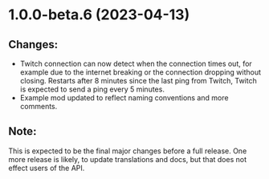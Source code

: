 # 1.0.0-beta.6 (2023-04-13)

## Changes:

- Twitch connection can now detect when the connection times out, for example due to the internet breaking
  or the connection dropping without closing.
  Restarts after 8 minutes since the last ping from Twitch, Twitch is expected to send a ping every 5 minutes.
- Example mod updated to reflect naming conventions and more comments.

## Note:

This is expected to be the final major changes before a full release.
One more release is likely, to update translations and docs, but that does not effect users of the API.
